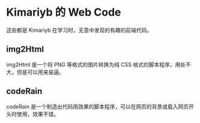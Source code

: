 # Kimariyb 的 Web Code

这些都是 Kimariyb 在学习时，无意中发现的有趣的前端代码。

## img2Html

img2Html 是一个将 PNG 等格式的图片转换为纯 CSS 格式的脚本程序，用处不大，但是可以用来装逼。

## codeRain

codeRain 是一个制造出代码雨效果的脚本程序，可以在网页的背景或载入网页开头时使用，效果不错。

